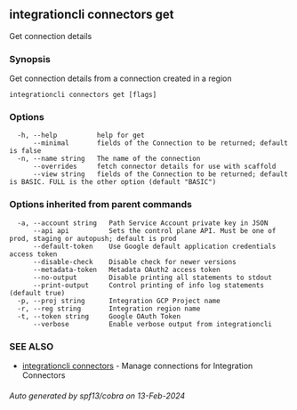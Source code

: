 ## integrationcli connectors get

Get connection details

### Synopsis

Get connection details from a connection created in a region

```
integrationcli connectors get [flags]
```

### Options

```
  -h, --help          help for get
      --minimal       fields of the Connection to be returned; default is false
  -n, --name string   The name of the connection
      --overrides     fetch connector details for use with scaffold
      --view string   fields of the Connection to be returned; default is BASIC. FULL is the other option (default "BASIC")
```

### Options inherited from parent commands

```
  -a, --account string   Path Service Account private key in JSON
      --api api          Sets the control plane API. Must be one of prod, staging or autopush; default is prod
      --default-token    Use Google default application credentials access token
      --disable-check    Disable check for newer versions
      --metadata-token   Metadata OAuth2 access token
      --no-output        Disable printing all statements to stdout
      --print-output     Control printing of info log statements (default true)
  -p, --proj string      Integration GCP Project name
  -r, --reg string       Integration region name
  -t, --token string     Google OAuth Token
      --verbose          Enable verbose output from integrationcli
```

### SEE ALSO

* [integrationcli connectors](integrationcli_connectors.md)	 - Manage connections for Integration Connectors

###### Auto generated by spf13/cobra on 13-Feb-2024
